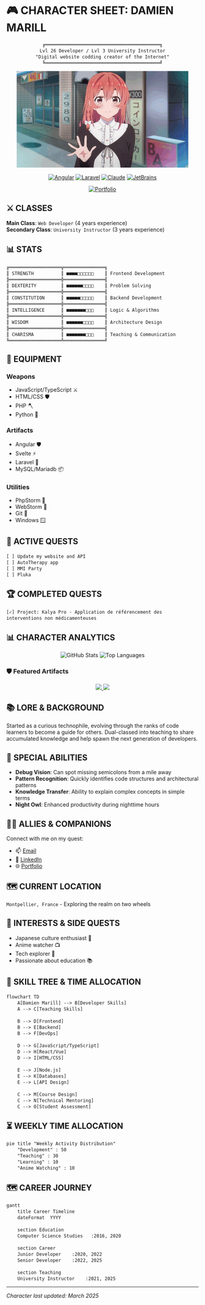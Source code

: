 # 🎮 CHARACTER SHEET: DAMIEN MARILL
<div align="center">
  
```
╔══════════════════════════════════════════╗
Lvl 26 Developer / Lvl 3 University Instructor
"Digital website codding creator of the Internet"
╚══════════════════════════════════════════╝
```

<img src="https://raw.githubusercontent.com/DamienMarill/DamienMarill/main/assets/sumi-hello.gif" width="450" />

[![Angular](https://img.shields.io/badge/Angular-DD0031?style=for-the-badge&logo=angular&logoColor=white)](https://angular.io/)
[![Laravel](https://img.shields.io/badge/Laravel-FF2D20?style=for-the-badge&logo=laravel&logoColor=white)](https://laravel.com/)
[![Claude](https://img.shields.io/badge/Claude-D97757?style=for-the-badge&logo=claude&logoColor=white)](https://anthropic.com/claude/)
[![JetBrains](https://img.shields.io/badge/JetBrains-000000?style=for-the-badge&logo=jetbrains&logoColor=white)](https://www.jetbrains.com/)


[![Portfolio](https://img.shields.io/badge/marill.dev-0A0A0A?style=for-the-badge&logo=dev.to&logoColor=white)](https://marill.dev)
</div>

## ⚔️ CLASSES

**Main Class**: `Web Developer` (4 years experience)  
**Secondary Class**: `University Instructor` (3 years experience)

## 📊 STATS

```
╔═══════════════════╦═══════════════╗
║ STRENGTH          ║ ■■■■□□□□□□    ║ Frontend Development
╠═══════════════════╬═══════════════╣
║ DEXTERITY         ║ ■■■■■■□□□□    ║ Problem Solving
╠═══════════════════╬═══════════════╣
║ CONSTITUTION      ║ ■■■■■□□□□□    ║ Backend Development
╠═══════════════════╬═══════════════╣
║ INTELLIGENCE      ║ ■■■■■■■□□□    ║ Logic & Algorithms
╠═══════════════════╬═══════════════╣
║ WISDOM            ║ ■■■■■■□□□□    ║ Architecture Design
╠═══════════════════╬═══════════════╣
║ CHARISMA          ║ ■■■■■■■□□□    ║ Teaching & Communication
╚═══════════════════╩═══════════════╝
```

## 🧰 EQUIPMENT

### Weapons
- JavaScript/TypeScript ⚔️
- HTML/CSS 🛡️
- PHP 🪓
- Python 🏹

### Artifacts
- Angular 🛡️
- Svelte ⚡
- Laravel 🏰
- MySQL/Mariadb 📦

### Utilities
- PhpStorm 🔮
- WebStorm 🌠
- Git 🧭
- Windows 🪟

## 📝 ACTIVE QUESTS

```
[ ] Update my website and API
[ ] AutoTherapy app
[ ] MMI Party
[ ] Pluka
```

## 🏆 COMPLETED QUESTS

```
[✓] Project: Kalya Pro - Application de référencement des interventions non médicamenteuses
```

## 📊 CHARACTER ANALYTICS

<div align="center">
  <img src="https://github-readme-stats.vercel.app/api?username=DamienMarill&show_icons=true&theme=tokyonight" alt="GitHub Stats" height="170"/>
  <img src="https://github-readme-stats.vercel.app/api/top-langs/?username=DamienMarill&layout=compact&theme=tokyonight" alt="Top Languages" height="170"/>
</div>

### 🛡️ Featured Artifacts

<div align="center">
  <a href="https://github.com/DamienMarill/project1">
    <img src="https://github-readme-stats.vercel.app/api/pin/?username=DamienMarill&repo=laravel-dev-serve&theme=tokyonight" />
  </a>
  <a href="https://github.com/DamienMarill/project2">
    <img src="https://github-readme-stats.vercel.app/api/pin/?username=DamienMarill&repo=mailcow-alias-extension&theme=tokyonight" />
  </a>
</div>

## 📚 LORE & BACKGROUND

Started as a curious technophile, evolving through the ranks of code learners to become a guide for others. Dual-classed into teaching to share accumulated knowledge and help spawn the next generation of developers.

## 🌟 SPECIAL ABILITIES

- **Debug Vision**: Can spot missing semicolons from a mile away
- **Pattern Recognition**: Quickly identifies code structures and architectural patterns
- **Knowledge Transfer**: Ability to explain complex concepts in simple terms
- **Night Owl**: Enhanced productivity during nighttime hours

## 🧙‍♂️ ALLIES & COMPANIONS

Connect with me on my quest:
- 📫 [Email](mailto:your.email@example.com)
- 🔗 [LinkedIn](https://linkedin.com/in/damienmarill)
- 🌐 [Portfolio](https://your-portfolio.com)

## 🗺️ CURRENT LOCATION

`Montpellier, France` - Exploring the realm on two wheels

## 🌙 INTERESTS & SIDE QUESTS

- Japanese culture enthusiast 🏯
- Anime watcher 📺
- Tech explorer 🔭
- Passionate about education 📚

## 🧩 SKILL TREE & TIME ALLOCATION

```mermaid
flowchart TD
    A[Damien Marill] --> B[Developer Skills]
    A --> C[Teaching Skills]
    
    B --> D[Frontend]
    B --> E[Backend]
    B --> F[DevOps]
    
    D --> G[JavaScript/TypeScript]
    D --> H[React/Vue]
    D --> I[HTML/CSS]
    
    E --> J[Node.js]
    E --> K[Databases]
    E --> L[API Design]
    
    C --> M[Course Design]
    C --> N[Technical Mentoring]
    C --> O[Student Assessment]
```

## ⏳ WEEKLY TIME ALLOCATION

```mermaid
pie title "Weekly Activity Distribution"
    "Development" : 50
    "Teaching" : 30
    "Learning" : 10
    "Anime Watching" : 10
```

## 🗺️ CAREER JOURNEY

```mermaid
gantt
    title Career Timeline
    dateFormat  YYYY
    
    section Education
    Computer Science Studies   :2016, 2020
    
    section Career
    Junior Developer    :2020, 2022
    Senior Developer    :2022, 2025
    
    section Teaching
    University Instructor    :2021, 2025
```

---

*Character last updated: March 2025*
